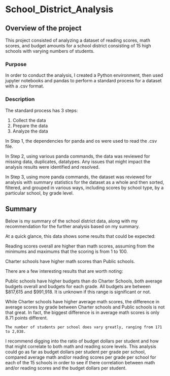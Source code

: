# School_District_Analysis

## Overview of the project
This project consisted of analyzing a dataset of reading scores, math scores, and budget amounts for a school district consisting of 15 high schools with varying numbers of students.

### Purpose
In order to conduct the analysis, I created a Python environment, then used jupyter notebooks and pandas to perform a standard process for a dataset with a .csv format.  

### Description
The standard process has 3 steps:
1. Collect the data
2. Prepare the data
3. Analyze the data

In Step 1, the dependencies for panda and os were used to read the .csv file.

In Step 2, using various panda commands, the data was reviewed for missing data, duplicates, datatypes. Any issues that might impact the analysis results were identified and resolved.

In Step 3, using more panda commands, the dataset was reviewed for analysis with summary statistics for the dataset as a whole and then sorted, filtered, and grouped in various ways, including scores by school type, by a particular school, by grade level.

## Summary
Below is my summary of the school district data, along with my recommendation for the further analysis based on my summary.

At a quick glance, this data shows some results that could be expected:

   Reading scores overall are higher than math scores, assuming from the minimums and maximums that the scoring is from 1 to 100.

   Charter schools have higher math scores than Public schools.

There are a few interesting results that are worth noting:

   Public schools have higher budgets than do Charter Schools, both average budgets overall and budgets for each grade. All budgets are between $817,615 and $991,918. It is unknown if this range is significant or not. 

   While Charter schools have higher average math scores, the difference in average scores by grade between Charter schools and Public schools is not that great. In fact, the biggest difference is in average math scores is only 8.71 points different.

    The number of students per school does vary greatly, ranging from 171 to 2,038.  

I recommend digging into the ratio of budget dollars per student and how that might correlate to both math and reading score levels. This analysis could go as far as budget dollars per student per grade per school, compared average math and/or reading scores per grade per school for each of the 15 schools in order to see if there correlation between math and/or reading scores and the budget dollars per student.


